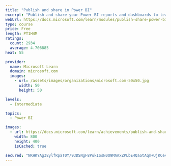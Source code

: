```yaml
---
title: "Publish and share in Power BI"
excerpt: "Publish and share your Power BI reports and dashboards to teammates in your organization or to everyone on the web."
webUrl: https://docs.microsoft.com/learn/modules/publish-share-power-bi/
type: course
price: Free
length: PT1H4M
ratings:
  count: 2934
  average: 4.706885
heat: 55

provider:
  name: Microsoft Learn
  domain: microsoft.com
  images:
    - url: /assets/images/organizations/microsoft.com-50x50.jpg
      width: 50
      height: 50

levels:
  - Intermediate

topics:
  - Power BI

images:
  - url: https://docs.microsoft.com/learn/achievements/publish-and-share-with-power-bi-desktop-social.png
    width: 800
    height: 400
    isCached: true

secured: "NKHKYAg38ylfRpaT0Y/93DSNgF8PukISsN0O9MAAxZPLbE4QaStAqm+UjKCevXFbugUkdjjmcZ5GaAyrT0myaiNu2ADUoKYWRZyjxLdZOff/BqKlJD0AF+inAHc8XBufJ+WYNh1a9owmuha/mcbW2La7iI7/sROai3mkcoI57GPzACfFNEG4Vm7Qqlwei2t0rfQxaIlw8OwGuLTnHNYw/KYEdFI8ARdbVFSzzsBxjcBLOmUC3Ys5Z1CoMz0y6PdQTAOdzD1HSKdmq0sJYnI1Ui6EeibpCWYd69cjG85bGnYb8Wir+iWMP/5R+apgFvD9kd4YmCnQDgRnES+ny+8/ZuSh5TWJANtQlplYYpmANx0GiiJka+00cAMsl5PwsXdETuTrnX5qiQWTFO9pUxDJDJCQpVUL7JC7LoMc4NzsBSA=;pcIvcP5CCApGG5uc2TavHg=="
---
```


